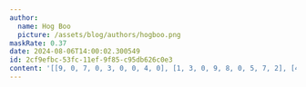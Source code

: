 ```yaml
---
author:
  name: Hog Boo
  picture: /assets/blog/authors/hogboo.png
maskRate: 0.37
date: 2024-08-06T14:00:02.300549
id: 2cf9efbc-53fc-11ef-9f85-c95db626c0e3
content: '[[9, 0, 7, 0, 3, 0, 0, 4, 0], [1, 3, 0, 9, 8, 0, 5, 7, 2], [4, 5, 8, 0, 1, 0, 9, 3, 0], [0, 4, 1, 0, 9, 8, 7, 6, 0], [7, 8, 0, 6, 4, 0, 0, 0, 3], [0, 0, 9, 7, 0, 5, 1, 8, 4], [6, 0, 2, 8, 0, 3, 4, 0, 7], [8, 0, 4, 1, 0, 0, 0, 0, 9], [5, 1, 3, 0, 7, 9, 6, 2, 8]]'
---
```

